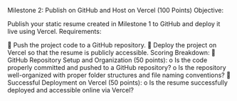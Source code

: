 Milestone 2: Publish on GitHub and Host on Vercel (100 Points)
Objective:

Publish your static resume created in Milestone 1 to GitHub and deploy it live using Vercel.
Requirements:

 Push the project code to a GitHub repository.
 Deploy the project on Vercel so that the resume is publicly accessible.
Scoring Breakdown:
 GitHub Repository Setup and Organization (50 points):
o Is the code properly committed and pushed to a GitHub repository?
o Is the repository well-organized with proper folder structures and file naming
conventions?
 Successful Deployment on Vercel (50 points):
o Is the resume successfully deployed and accessible online via Vercel?
